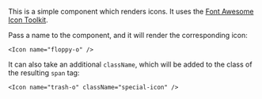 This is a simple component which renders icons. It uses the [Font Awesome Icon Toolkit](http://fontawesome.io/).

Pass a name to the component, and it will render the corresponding icon:

```
<Icon name="floppy-o" />
```

It can also take an additional `className`, which will be added to the class of the resulting `span` tag:

```
<Icon name="trash-o" className="special-icon" />
```
